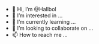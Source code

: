 - 👋 Hi, I’m @Hallbol
- 👀 I’m interested in ...
- 🌱 I’m currently learning ...
- 💞️ I’m looking to collaborate on ...
- 📫 How to reach me ...

<!---
Hallbol/Hallbol is a ✨ special ✨ repository because its `README.md` (this file) appears on your GitHub profile.
You can click the Preview link to take a look at your changes.
--->
